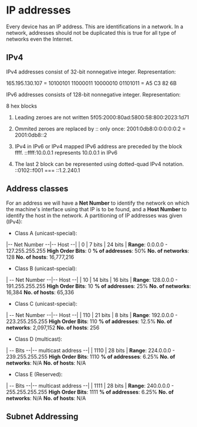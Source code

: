 # IP addresses

Every device has an IP address. This are identifications in a network. In a network, addresses should not be duplicated
this is true for all type of networks even the Internet.

## IPv4

IPv4 addresses consist of 32-bit nonnegative integer. Representation:

165.195.130.107 = 10100101 11000011 10000010 01101011 = A5 C3 82 6B

IPv6 addresses consists of 128-bit nonnegative integer. Representation:

8 hex blocks

1. Leading zeroes are not written 5f05:2000:80ad:5800:58:800:2023:1d71

2. Ommited zeroes are replaced by :: only once: 2001:0db8:0:0:0:0:0:2 = 2001:0db8::2

3. IPv4 in IPv6 or IPv4 mapped IPv6 address are preceded by the block ffff. ::ffff:10.0.0.1 represents 10.0.0.1 in IPv6

4. The last 2 block can be represented using dotted-quad IPv4 notation. ::0102::f001 === ::1.2.240.1 

## Address classes

For an address we will have a __Net Number__ to identify the network on which the machine's interface using that IP is 
to be found, and a __Host Number__ to identify the host in the network. A partitioning of IP addresses was given (IPv4):

- Class A (unicast-special):

|-- Net Number --|-- Host --|
| 0 | 7 bits     | 24 bits  |
__Range__: 0.0.0.0 - 127.255.255.255 __High Order Bits__: 0 __% of addresses__: 50% __No. of networks__: 128
__No. of hosts__: 16,777,216

- Class B (unicast-special):

| -- Net Number --|-- Host --|
| 10 | 14 bits    | 16 bits  |
__Range__: 128.0.0.0 - 191.255.255.255 __High Order Bits__: 10 __% of addresses__: 25% __No. of networks__: 16,384
__No. of hosts__: 65,336

- Class C (unicast-special):

| -- Net Number --|-- Host --|
| 110 | 21 bits   | 8 bits   |
__Range__: 192.0.0.0 - 223.255.255.255 __High Order Bits__: 110 __% of addresses__: 12.5% __No. of networks__: 2,097,152
__No. of hosts__: 256

- Class D (multicast):

| -- Bits --|-- multicast address --|
|    1110   |         28 bits       |
__Range__: 224.0.0.0 - 239.255.255.255 __High Order Bits__: 1110 __% of addresses__: 6.25% __No. of networks__: N/A
__No. of hosts__: N/A

- Class E (Reserved):

| -- Bits --|-- multicast address --|
|    1111   |         28 bits       |
__Range__: 240.0.0.0 - 255.255.255.255 __High Order Bits__: 1111 __% of addresses__: 6.25% __No. of networks__: N/A
__No. of hosts__: N/A

## Subnet Addressing
